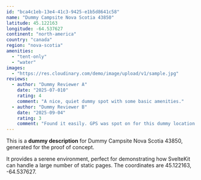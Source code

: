 ```yaml
---
id: "bca4c1eb-13e4-41c3-9425-e1b5d8641c58"
name: "Dummy Campsite Nova Scotia 43850"
latitude: 45.122163
longitude: -64.537627
continent: "north-america"
country: "canada"
region: "nova-scotia"
amenities:
  - "tent-only"
  - "water"
images:
  - "https://res.cloudinary.com/demo/image/upload/v1/sample.jpg"
reviews:
  - author: "Dummy Reviewer A"
    date: "2025-07-010"
    rating: 4
    comment: "A nice, quiet dummy spot with some basic amenities."
  - author: "Dummy Reviewer B"
    date: "2025-09-04"
    rating: 3
    comment: "Found it easily. GPS was spot on for this dummy location."
---
```


This is a **dummy description** for Dummy Campsite Nova Scotia 43850, generated for the proof of concept.

It provides a serene environment, perfect for demonstrating how SvelteKit can handle a large number of static pages. The coordinates are 45.122163, -64.537627.
